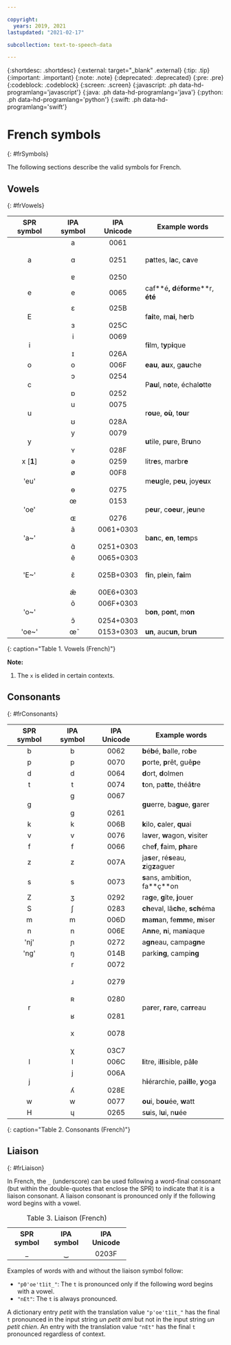 ```yaml
---

copyright:
  years: 2019, 2021
lastupdated: "2021-02-17"

subcollection: text-to-speech-data

---
```


{:shortdesc: .shortdesc}
{:external: target="_blank" .external}
{:tip: .tip}
{:important: .important}
{:note: .note}
{:deprecated: .deprecated}
{:pre: .pre}
{:codeblock: .codeblock}
{:screen: .screen}
{:javascript: .ph data-hd-programlang='javascript'}
{:java: .ph data-hd-programlang='java'}
{:python: .ph data-hd-programlang='python'}
{:swift: .ph data-hd-programlang='swift'}

# French symbols
{: #frSymbols}

The following sections describe the valid symbols for French.

## Vowels
{: #frVowels}

| SPR symbol | IPA symbol | IPA Unicode | Example words |
|:----------:|:----------:|:-----------:|---------------|
| a | a<br/><br/>&#593;<br/><br/>&#592; | 0061<br/><br/>0251<br/><br/>0250 | p**a**ttes, l**a**c, c**a**ve |
| e | e | 0065 | caf**&eacute;**, d**&eacute;**form**e**r, **&eacute;**t**&eacute;** |
| E | &#603;<br/><br/>&#604; | 025B<br/><br/>025C | f**ai**te, m**ai**, h**e**rb |
| i | i<br/><br/>&#618; | 0069<br/><br/>026A | f**i**lm, t**y**p**i**que |
| o | o | 006F | **eau**, **au**x, g**au**che |
| c | &#596;<br/><br/>&#594; | 0254<br/><br/>0252 | P**au**l, n**o**te, &eacute;chal**o**tte |
| u | u<br/><br/>&#650; | 0075<br/><br/>028A | r**ou**e, **o&ugrave;**, t**ou**r |
| y | &#121;<br/><br/>&#655; | 0079<br/><br/>028F | **u**tile, p**u**re, Br**u**no |
| x [**1**] | &#601; | 0259 | litr**e**s, marbr**e** |
| 'eu' | &#248;<br/><br/>&#629; | 00F8<br/><br/>0275 | m**eu**gle, p**eu**, joy**eu**x |
| 'oe' | &#339;<br/><br/>&#630; | 0153<br/><br/>0276 | p**eu**r, c**oeu**r, j**eu**ne |
| 'a~' | &#97;&#771;<br/><br/>&#593;&#771; | 0061+0303<br/><br/>0251+0303 | b**an**c, **en**, t**em**ps |
| 'E~' | &#101;&#771;<br/><br/>&#603;&#771;<br/><br/>&#230;&#771; | 0065+0303<br/><br/>025B+0303<br/><br/>00E6+0303 | f**i**n, pl**e**in, f**ai**m |
| 'o~' | &#111;&#771;<br/><br/>&#596;&#771; | 006F+0303<br/><br/>0254+0303 | b**on**, p**on**t, m**on** |
| 'oe~' | &#339;&#771; | 0153+0303 | **un**, auc**un**, br**un** |
{: caption="Table 1. Vowels (French)"}

**Note:**

1.  The `x` is elided in certain contexts.

## Consonants
{: #frConsonants}

| SPR symbol | IPA symbol | IPA Unicode | Example words |
|:----------:|:----------:|:-----------:|---------------|
| b | b | 0062 | **b**&eacute;**b**&eacute;, **b**alle, ro**b**e |
| p | p | 0070 | **p**orte, **p**r&ecirc;t, gu&ecirc;**p**e |
| d | d | 0064 | **d**ort, **d**olmen |
| t | t | 0074 | **t**on, pa**tt**e, th&eacute;&acirc;**t**re |
| g | g<br/><br/>&#609; | 0067<br/><br/>0261 | **gu**erre, ba**gu**e, **g**arer |
| k | k | 006B | **k**ilo, **c**aler, **qu**ai |
| v | v | 0076 | la**v**er, **w**agon, **v**isiter |
| f | f | 0066 | che**f**, **f**aim, **ph**are |
| z | z | 007A | ja**s**er, r&eacute;**s**eau, **z**ig**z**aguer |
| s | s | 0073 | **s**ans, ambi**t**ion, fa**&ccedil;**on |
| Z | &#658; | 0292 | ra**g**e, **g**&icirc;te, **j**ouer |
| S | &#643; | 0283 | **ch**eval, l&acirc;**ch**e, **sch**&eacute;ma |
| m | m | 006D | **m**a**m**an, fe**mm**e, **m**iser |
| n | n | 006E | A**nn**e, **n**i, ma**n**iaque |
| 'nj' | &#626; | 0272 | a**gn**eau, campa**gn**e |
| 'ng' | &#331; | 014B | parki**ng**, campi**ng** |
| r | r<br/><br/>&#633;<br/><br/>&#640;<br/><br/>&#641;<br/><br/>x<br/><br/>&#967; | 0072<br/><br/>0279<br/><br/>0280<br/><br/>0281<br/><br/>0078<br/><br/>03C7 | pa**r**er, **r**a**r**e, ca**rr**eau |
| l | l | 006C | **l**itre, i**ll**isible, p&acirc;**l**e |
| j | j<br/><br/>&#654; | 006A<br/><br/>028E | h**i**&eacute;rarchie, pa**ill**e, **y**oga |
| w | w | 0077 | **ou**i, b**ou**&eacute;e, **w**att |
| H | &#613; | 0265 | s**u**is, l**u**i, n**u**&eacute;e |
{: caption="Table 2. Consonants (French)"}

## Liaison
{: #frLiaison}

In French, the `_` (underscore) can be used following a word-final consonant (but within the double-quotes that enclose the SPR) to indicate that it is a liaison consonant. A liaison consonant is pronounced only if the following word begins with a vowel.

<table style="width:55%">
  <caption>Table 3. Liaison (French)</caption>
  <tr>
    <th style="width:33%; text-align:center; vertical-align:bottom">
      SPR symbol
    </th>
    <th style="width:33%; text-align:center; vertical-align:bottom">
      IPA symbol
    </th>
    <th style="text-align:center; vertical-align:bottom">
      IPA Unicode
    </th>
  </tr>
  <tr>
    <td style="text-align:center">
      _
    </td>
    <td style="text-align:center">
      &#8255;
    </td>
    <td style="text-align:center">
      0203F
    </td>
  </tr>
</table>

Examples of words with and without the liaison symbol follow:

-   `"p0'oe't1it_"`: The `t` is pronounced only if the following word begins with a vowel.
-   `"nEt"`: The `t` is always pronounced.

A dictionary entry *petit* with the translation value `"p'oe't1it_"` has the final `t` pronounced in the input string *un petit ami* but not in the input string *un petit chien*. An entry with the translation value `"nEt"` has the final `t` pronounced regardless of context.
